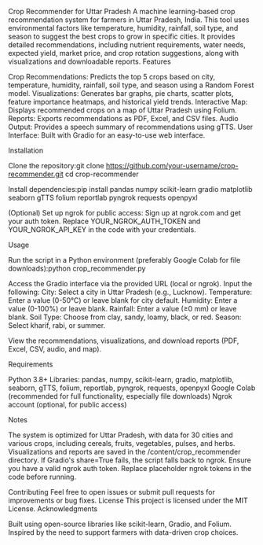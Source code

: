 Crop Recommender for Uttar Pradesh
A machine learning-based crop recommendation system for farmers in Uttar Pradesh, India. This tool uses environmental factors like temperature, humidity, rainfall, soil type, and season to suggest the best crops to grow in specific cities. It provides detailed recommendations, including nutrient requirements, water needs, expected yield, market price, and crop rotation suggestions, along with visualizations and downloadable reports.
Features

Crop Recommendations: Predicts the top 5 crops based on city, temperature, humidity, rainfall, soil type, and season using a Random Forest model.
Visualizations: Generates bar graphs, pie charts, scatter plots, feature importance heatmaps, and historical yield trends.
Interactive Map: Displays recommended crops on a map of Uttar Pradesh using Folium.
Reports: Exports recommendations as PDF, Excel, and CSV files.
Audio Output: Provides a speech summary of recommendations using gTTS.
User Interface: Built with Gradio for an easy-to-use web interface.

Installation

Clone the repository:git clone https://github.com/your-username/crop-recommender.git
cd crop-recommender


Install dependencies:pip install pandas numpy scikit-learn gradio matplotlib seaborn gTTS folium reportlab pyngrok requests openpyxl


(Optional) Set up ngrok for public access:
Sign up at ngrok.com and get your auth token.
Replace YOUR_NGROK_AUTH_TOKEN and YOUR_NGROK_API_KEY in the code with your credentials.



Usage

Run the script in a Python environment (preferably Google Colab for file downloads):python crop_recommender.py


Access the Gradio interface via the provided URL (local or ngrok).
Input the following:
City: Select a city in Uttar Pradesh (e.g., Lucknow).
Temperature: Enter a value (0-50°C) or leave blank for city default.
Humidity: Enter a value (0-100%) or leave blank.
Rainfall: Enter a value (≥0 mm) or leave blank.
Soil Type: Choose from clay, sandy, loamy, black, or red.
Season: Select kharif, rabi, or summer.


View the recommendations, visualizations, and download reports (PDF, Excel, CSV, audio, and map).

Requirements

Python 3.8+
Libraries: pandas, numpy, scikit-learn, gradio, matplotlib, seaborn, gTTS, folium, reportlab, pyngrok, requests, openpyxl
Google Colab (recommended for full functionality, especially file downloads)
Ngrok account (optional, for public access)

Notes

The system is optimized for Uttar Pradesh, with data for 30 cities and various crops, including cereals, fruits, vegetables, pulses, and herbs.
Visualizations and reports are saved in the /content/crop_recommender directory.
If Gradio's share=True fails, the script falls back to ngrok. Ensure you have a valid ngrok auth token.
Replace placeholder ngrok tokens in the code before running.

Contributing
Feel free to open issues or submit pull requests for improvements or bug fixes.
License
This project is licensed under the MIT License.
Acknowledgments

Built using open-source libraries like scikit-learn, Gradio, and Folium.
Inspired by the need to support farmers with data-driven crop choices.
